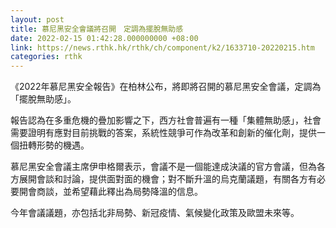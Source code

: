 ```yaml
---
layout: post
title: 慕尼黑安全會議將召開　定調為擺脫無助感
date: 2022-02-15 01:42:28.000000000 +08:00
link: https://news.rthk.hk/rthk/ch/component/k2/1633710-20220215.htm
categories: rthk
---
```


《2022年慕尼黑安全報告》在柏林公布，將即將召開的慕尼黑安全會議，定調為「擺脫無助感」。

報告認為在多重危機的疊加影響之下，西方社會普遍有一種「集體無助感」，社會需要證明有應對目前挑戰的答案，系統性競爭可作為改革和創新的催化劑，提供一個扭轉形勢的機遇。

慕尼黑安全會議主席伊申格爾表示，會議不是一個能達成決議的官方會議，但為各方展開會談和討論，提供面對面的機會；對不斷升溫的烏克蘭議題，有關各方有必要開會商談，並希望藉此釋出為局勢降溫的信息。

今年會議議題，亦包括北非局勢、新冠疫情、氣候變化政策及歐盟未來等。　
